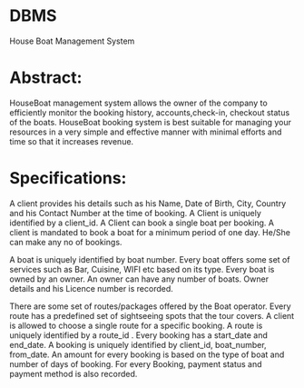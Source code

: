 # DBMS
House Boat Management System

# Abstract:
  HouseBoat management system allows the owner of the company to
efficiently monitor the booking history, accounts,check-in, checkout
status of the boats. HouseBoat booking system is best suitable for
managing your resources in a very simple and effective manner with
minimal efforts and time so that it increases revenue.

# Specifications:
  A client provides his details such as his Name, Date of Birth, City,
Country and his Contact Number at the time of booking. A Client is
uniquely identified by a client_id. A Client can book a single boat per
booking. A client is mandated to book a boat for a minimum period of
one day. He/She can make any no of bookings.

A boat is uniquely identified by boat number. Every boat offers some set
of services such as Bar, Cuisine, WIFI etc based on its type. Every boat
is owned by an owner. An owner can have any number of boats. Owner
details and his Licence number is recorded.

There are some set of routes/packages offered by the Boat operator.
Every route has a predefined set of sightseeing spots that the tour
covers. A client is allowed to choose a single route for a specific
booking. A route is uniquely identified by a route_id . Every booking has
a start_date and end_date. A booking is uniquely identified by client_id,
boat_number, from_date. An amount for every booking is based on the
type of boat and number of days of booking. For every Booking,
payment status and payment method is also recorded.
